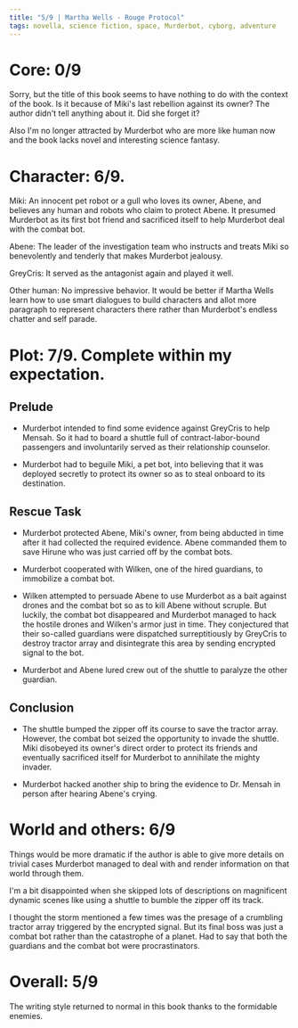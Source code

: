 ```yaml
---
title: "5/9 | Martha Wells - Rouge Protocol"
tags: novella, science fiction, space, Murderbot, cyborg, adventure
---
```


# Core: 0/9
Sorry, but the title of this book seems to have nothing to do with the context of the book. Is it because of Miki's last rebellion against its owner? The author didn't tell anything about it. Did she forget it?

Also I'm no longer attracted by Murderbot who are more like human now and the book lacks novel and interesting science fantasy.

# Character: 6/9.
Miki: An innocent pet robot or a gull who loves its owner, Abene, and believes any human and robots who claim to protect Abene. It presumed Murderbot as its first bot friend and sacrificed itself to help Murderbot deal with the combat bot.

Abene: The leader of the investigation team who instructs and treats Miki so benevolently and tenderly that makes Murderbot jealousy.

GreyCris: It served as the antagonist again and played it well.

Other human: No impressive behavior. It would be better if Martha Wells learn how to use smart dialogues to build characters and allot more paragraph to represent characters there rather than Murderbot's endless chatter and self parade.

# Plot: 7/9. Complete within my expectation.

## Prelude
+ Murderbot intended to find some evidence against GreyCris to help Mensah. So it had to board a shuttle full of contract-labor-bound passengers and involuntarily served as their relationship counselor. 

+ Murderbot had to beguile Miki, a pet bot, into believing that it was deployed secretly to protect its owner so as to steal onboard to its destination.

## Rescue Task
+ Murderbot protected Abene, Miki's owner, from being abducted in time after it had collected the required evidence. Abene commanded them to save Hirune who was just carried off by the combat bots.

+ Murderbot cooperated with Wilken, one of the hired guardians, to immobilize a combat bot. 

+ Wilken attempted to persuade Abene to use Murderbot as a bait against drones and the combat bot so as to kill Abene without scruple. But luckily, the combat bot disappeared and Murderbot managed to hack the hostile drones and Wilken's armor just in time. They conjectured that their so-called guardians were dispatched surreptitiously by GreyCris to destroy tractor array and disintegrate this area by sending encrypted signal to the bot.

+ Murderbot and Abene lured crew out of the shuttle to paralyze the other guardian. 

## Conclusion
+ The shuttle bumped the zipper off its course to save the tractor array. However, the combat bot seized the opportunity to invade the shuttle. Miki disobeyed its owner's direct order to protect its friends and eventually sacrificed itself for Murderbot to annihilate the mighty invader.

+ Murderbot hacked another ship to bring the evidence to Dr. Mensah in person after hearing Abene's crying.

# World and others: 6/9
Things would be more dramatic if the author is able to give more details on trivial cases Murderbot managed to deal with and render information on that world through them.

I'm a bit disappointed when she skipped lots of descriptions on magnificent dynamic scenes like using a shuttle to bumble the zipper off its track.

I thought the storm mentioned a few times was the presage of a crumbling tractor array triggered by the encrypted signal. But its final boss was just a combat bot rather than the catastrophe of a planet. Had to say that both the guardians and the combat bot were procrastinators.


# Overall: 5/9
The writing style returned to normal in this book thanks to the formidable enemies.
